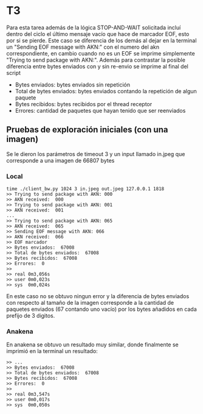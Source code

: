 # T3
Para esta tarea además de la lógica STOP-AND-WAIT solicitada incluí dentro del ciclo el último mensaje vacío que hace de marcador EOF, esto por si se pierde. Este caso se diferencia de los demás al dejar en la terminal un "Sending EOF message with AKN:" con el numero del akn correspondiente, en cambio cuando no es un EOF se imprime simplemente "Trying to send package with AKN:". Además para contrastar la posible diferencia entre bytes enviados con y sin re-envio se imprime al final del script 
- Bytes enviados: bytes enviados sin repetición
- Total de bytes enviados: bytes enviados contando la repetición de algun paquete
- Bytes recibidos: bytes recibidos por el thread receptor
- Errores: cantidad de paquetes que hayan tenido que ser reenviados


## Pruebas de exploración iniciales (con una imagen)
Se le dieron los parámetros de timeout 3 y un input llamado in.jpeg que corresponde a una imagen de 66807 bytes
### Local
```shell
time ./client_bw.py 1024 3 in.jpeg out.jpeg 127.0.0.1 1818
>> Trying to send package with AKN: 000
>> AKN received:  000
>> Trying to send package with AKN: 001
>> AKN received:  001
...
>> Trying to send package with AKN: 065
>> AKN received:  065
>> Sending EOF message with AKN: 066
>> AKN received:  066
>> EOF marcador
>> Bytes enviados:  67008
>> Total de bytes enviados:  67008
>> Bytes recibidos:  67008
>> Errores:  0
>> 
>> real	0m3,056s
>> user	0m0,023s
>> sys	0m0,024s
```
En este caso no se obtuvo ningun error y la diferencia de bytes enviados con respecto al tamaño de la imagen corresponde a la cantidad de paquetes enviados (67 contando uno vacío) por los bytes añadidos en cada prefijo de 3 digitos.
### Anakena
En anakena se obtuvo un resultado muy similar, donde finalmente se imprimió en la terminal un resultado:
```shell
>> ...
>> Bytes enviados:  67008
>> Total de bytes enviados:  67008
>> Bytes recibidos:  67008
>> Errores:  0
>> 
>> real	0m3,547s
>> user	0m0,017s
>> sys	0m0,050s
```

